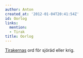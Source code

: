 ```yaml
---
author: Anton
created_at: '2012-01-04T20:41:54Z'
id: Oorlog
links:
  mention:
  - Tirak
title: Oorlog
---
```


[Tirakernas] ord för sjöräd eller krig.

  [Tirakernas]: Tirak
